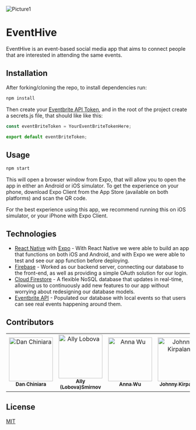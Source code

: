 ![Picture1](https://user-images.githubusercontent.com/35347667/64083745-22d44780-ccf2-11e9-9f81-96c4d21fdfd5.png)

# EventHive

EventHive is an event-based social media app that aims to connect people that are interested in attending the same events.

## Installation

After forking/cloning the repo, to install dependencies run:

```bash
npm install
```

Then create your [Eventbrite API Token](https://www.eventbrite.com/platform), and in the root of the project create a secrets.js file, that should like like this:

```javascript
const eventBriteToken = YourEventBriteTokenHere;

export default eventBriteToken;
```

## Usage

```bash
npm start
```

This will open a browser window from Expo, that will allow you to open the app in either an Android or iOS simulator. To get the experience on your phone, download Expo Client from the App Store (available on both platforms) and scan the QR code.

For the best experience using this app, we recommend running this on iOS simulator, or your iPhone with Expo Client.

## Technologies

- [React Native](https://facebook.github.io/react-native/) with [Expo](https://expo.io/tools) - With React Native we were able to build an app that functions on both iOS and Android, and with Expo we were able to test and see our app function before deploying.
- [Firebase](https://firebase.google.com/) - Worked as our backend server, connecting our database to the front-end, as well as providing a simple OAuth solution for our login.
- [Cloud Firestore](https://firebase.google.com/docs/firestore) - A flexible NoSQL database that updates in real-time, allowing us to continuously add new features to our app without worrying about redesigning our database models.
- [Eventbrite API]() - Populated our database with local events so that users can see real events happening around them.


## Contributors

<table>
  <tr>
    <td align="center"><a href="https://github.com/djchinia"><img src="https://avatars1.githubusercontent.com/u/6266179?s=400&v=4" width="120px;" alt="Dan Chiniara"/><br /><sub><b>Dan Chiniara</b></sub><br /></a></td>
    <td align="center"><a href="https://github.com/StartsAtZero"><img src="https://media.licdn.com/dms/image/C4D03AQHTsZ5DwNrc9Q/profile-displayphoto-shrink_800_800/0?e=1573084800&v=beta&t=wjG8JrZvKVBWTu_jZ26e6_SzBRjYZWtdRWoNocXkaCU" width="120px;" alt="Ally Lobova"/><br /><sub><b>Ally (Lobova)Smirnov</b></sub></a></td>
    <td align="center"><a href="https://github.com/AnnaYWu"><img src="https://media.licdn.com/dms/image/C4D03AQFKDHxjqkdUyQ/profile-displayphoto-shrink_800_800/0?e=1573084800&v=beta&t=1DwcY6SN1RaS38gNsHunM9qSdAdLjujKvK72uINEMTM" width="120px;" alt="Anna Wu"/><br /><sub><b>Anna Wu</b></sub></a></td>
    <td align="center"><a href="https://github.com/jkirpalani"><img src="https://avatars3.githubusercontent.com/u/49246700?s=400&v=4" width="120px;" alt="Johnny Kirpalani"/><br /><sub><b>Johnny Kirpalani</b></sub></a></td>
  </tr>
</table>

## License

[MIT](https://choosealicense.com/licenses/mit/)

